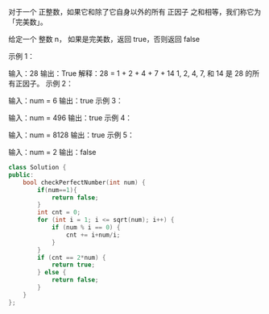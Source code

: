 对于一个 正整数，如果它和除了它自身以外的所有 正因子 之和相等，我们称它为 「完美数」。

给定一个 整数 n， 如果是完美数，返回 true，否则返回 false

 

示例 1：

输入：28
输出：True
解释：28 = 1 + 2 + 4 + 7 + 14
1, 2, 4, 7, 和 14 是 28 的所有正因子。
示例 2：

输入：num = 6
输出：true
示例 3：

输入：num = 496
输出：true
示例 4：

输入：num = 8128
输出：true
示例 5：

输入：num = 2
输出：false

```cpp
class Solution {
public:
    bool checkPerfectNumber(int num) {
        if(num==1){
            return false;
        }
        int cnt = 0;
        for (int i = 1; i <= sqrt(num); i++) {
            if (num % i == 0) {
                cnt += i+num/i;
            }
        }
        if (cnt == 2*num) {
            return true;
        } else {
            return false;
        }
    }
};
```



